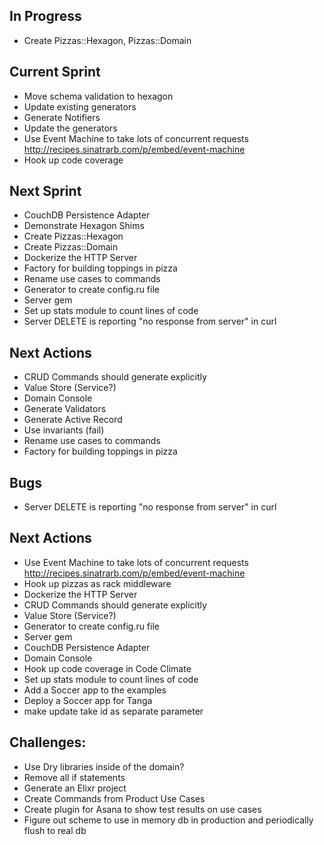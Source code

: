 ## In Progress
* Create Pizzas::Hexagon, Pizzas::Domain

## Current Sprint
* Move schema validation to hexagon
* Update existing generators
* Generate Notifiers
* Update the generators
* Use Event Machine to take lots of concurrent requests http://recipes.sinatrarb.com/p/embed/event-machine
* Hook up code coverage

## Next Sprint
* CouchDB Persistence Adapter
* Demonstrate Hexagon Shims
* Create Pizzas::Hexagon
* Create Pizzas::Domain
* Dockerize the HTTP Server
* Factory for building toppings in pizza
* Rename use cases to commands
* Generator to create config.ru file
* Server gem
* Set up stats module to count lines of code
* Server DELETE is reporting "no response from server" in curl

## Next Actions
* CRUD Commands should generate explicitly
* Value Store (Service?)
* Domain Console
* Generate Validators
* Generate Active Record
* Use invariants (fail)
* Rename use cases to commands
* Factory for building toppings in pizza

## Bugs
* Server DELETE is reporting "no response from server" in curl

## Next Actions
* Use Event Machine to take lots of concurrent requests http://recipes.sinatrarb.com/p/embed/event-machine
* Hook up pizzas as rack middleware
* Dockerize the HTTP Server
* CRUD Commands should generate explicitly
* Value Store (Service?)
* Generator to create config.ru file
* Server gem
* CouchDB Persistence Adapter
* Domain Console
* Hook up code coverage in Code Climate
* Set up stats module to count lines of code
* Add a Soccer app to the examples
* Deploy a Soccer app for Tanga
* make update take id as separate parameter

## Challenges:
* Use Dry libraries inside of the domain?
* Remove all if statements
* Generate an Elixr project
* Create Commands from Product Use Cases
* Create plugin for Asana to show test results on use cases
* Figure out scheme to use in memory db in production and periodically flush to real db
